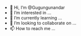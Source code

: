 - 👋 Hi, I’m @Gugungunandar
- 👀 I’m interested in ...
- 🌱 I’m currently learning ...
- 💞️ I’m looking to collaborate on ...
- 📫 How to reach me ...

<!---
Gugungunandar/Gugungunandar is a ✨ special ✨ repository because its `README.md` (this file) appears on your GitHub profile.
You can click the Preview link to take a look at your changes.
--->
